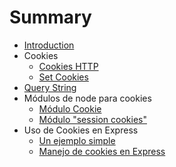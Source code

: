 # Summary

* [Introduction](README.md)
* Cookies
  * [Cookies HTTP](http-cookies.md)
  * [Set Cookies](setcookies.md)
* [Query String](queryString.md)
* Módulos de node para cookies
  * [Módulo Cookie](cookie.md)
  * [Módulo "session cookies"](session-cookie.md)
* Uso de Cookies en Express
  * [Un ejemplo simple](auth.md)
  * [Manejo de cookies en Express](cookies-express.md)
